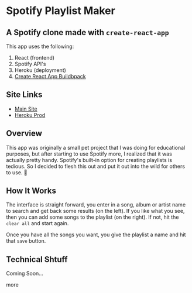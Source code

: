 # Spotify Playlist Maker 

## A Spotify clone made with `create-react-app` 

This app uses the following: 

1. React (frontend) 
2. Spotify API's 
3. Heroku (deployment) 
4. [Create React App Buildbpack](https://elements.heroku.com/buildpacks/mars/create-react-app-buildpack) 

## Site Links 

- [Main Site](https://spotifyplaylistmaker.app) 
- [Heroku Prod](https://spotify-pm.herokuapp.com) 

## Overview 

This app was originally a small pet project that I was doing for educational purposes, but after starting to use Spotify more, I realized that it was actually pretty handy. Spotify's built-in option for creating playlists is tedious. So I decided to flesh this out and put it out into the wild for others to use. 🙂 

## How It Works 

The interface is straight forward, you enter in a song, album or artist name to search and get back some results (on the left). If you like what you see, then you can add some songs to the playlist (on the right). If not, hit the `clear all` and start again. 

Once you have all the songs you want, you give the playlist a name and hit that `save` button. 

## Technical Shtuff 

Coming Soon... 

more
